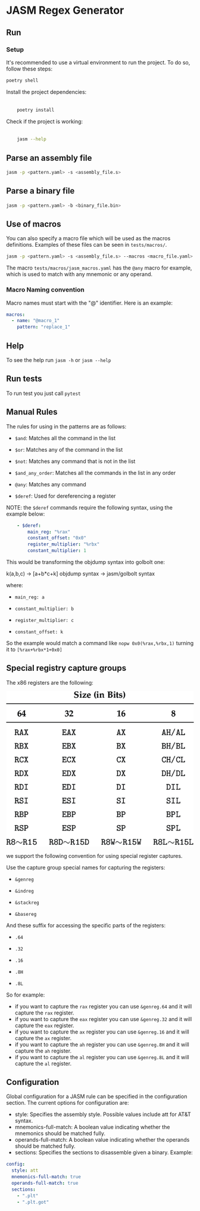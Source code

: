 # JASM Regex Generator

## Run

### Setup

It's recommended to use a virtual environment to run the project. To do so, follow these steps:

``` bash
poetry shell
```

Install the project dependencies:

```bash

    poetry install
```

Check if the project is working:

```bash

    jasm --help
```

## Parse an assembly file

```bash
jasm -p <pattern.yaml> -s <assembly_file.s>
```

## Parse a binary file

```bash
jasm -p <pattern.yaml> -b <binary_file.bin>
```

## Use of macros

You can also specify a macro file which will be used as the macros definitions. Examples of these files can be seen in `tests/macros/`.

```bash
jasm -p <pattern.yaml> -s <assembly_file.s> --macros <macro_file.yaml>
```

The macro `tests/macros/jasm_macros.yaml` has the `@any` macro for example, which is used to match with any mnemonic or any operand.

### Macro Naming convention

Macro names must start with the "@" identifier. Here is an example:

```yaml
macros:
  - name: "@macro_1"
    pattern: "replace_1"
```

## Help

To see the help run `jasm -h` or `jasm --help`

## Run tests

To run test you just call `pytest`

## Manual Rules

The rules for using in the patterns are as follows:

* `$and`: Matches all the command in the list

* `$or`: Matches any of the command in the list

* `$not`: Matches any command that is not in the list

* `$and_any_order`: Matches all the commands in the list in any order

* `@any`: Matches any command

* `$deref`: Used for dereferencing a register

NOTE: the `$deref` commands require the following syntax, using the example below:

```yaml
    - $deref:
        main_reg: "%rax"
        constant_offset: "0x0"
        register_multiplier: "%rbx"
        constant_multiplier: 1


```

This would be transforming the objdump syntax into golbolt one:

k(a,b,c) -> [a+b*c+k]
objdump syntax -> jasm/golbolt syntax

where:

* `main_reg: a`

* `constant_multiplier: b`

* `register_multiplier: c`

* `constant_offset: k`

So the example would match a command like `nopw 0x0(%rax,%rbx,1)` turning it to `[%rax+%rbx*1+0x0]`

## Special registry capture groups

The x86 registers are the following:

![x86 registers](images/x86_registers.png)

we support the following convention for using special register captures.

Use the capture group special names for capturing the registers:

* `&genreg`

* `&indreg`

* `&stackreg`

* `&basereg`

And these suffix for accessing the specific parts of the registers:

* `.64`

* `.32`

* `.16`

* `.8H`

* `.8L`

So for example:

* if you want to capture the `rax` register you can use `&genreg.64` and it will capture the `rax` register.
* if you want to capture the `eax` register you can use `&genreg.32` and it will capture the `eax` register.
* if you want to capture the `ax` register you can use `&genreg.16` and it will capture the `ax` register.
* if you want to capture the `ah` register you can use `&genreg.8H` and it will capture the `ah` register.
* if you want to capture the `al` register you can use `&genreg.8L` and it will capture the `al` register.

## Configuration

Global configuration for a JASM rule can be specified in the configuration section. The current options for configuration are:

* style: Specifies the assembly style. Possible values include att for AT&T syntax.
* mnemonics-full-match: A boolean value indicating whether the mnemonics should be matched fully.
* operands-full-match: A boolean value indicating whether the operands should be matched fully.
* sections: Specifies the sections to disassemble given a binary.
Example:

```yaml
config:
  style: att
  mnemonics-full-match: true
  operands-full-match: true
  sections:
    - ".plt"
    - ".plt.got"
```
